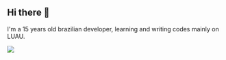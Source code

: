 <h2>Hi there 👋</h2>

<p>I'm a 15 years old brazilian developer, learning and writing codes mainly on LUAU.</p>

<div align="left">
  <img src="https://github-readme-stats.vercel.app/api/top-langs/?username=phscavallini&hide_progress=false&count_private=true"/>
</div>
